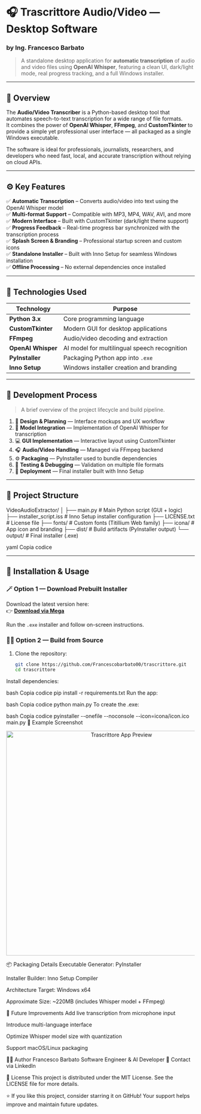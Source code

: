 # 🎧 Trascrittore Audio/Video — Desktop Software  
### by **Ing. Francesco Barbato**

> A standalone desktop application for **automatic transcription** of audio and video files using **OpenAI Whisper**, featuring a clean UI, dark/light mode, real progress tracking, and a full Windows installer.

---

## 🧩 Overview

The **Audio/Video Transcriber** is a Python-based desktop tool that automates speech-to-text transcription for a wide range of file formats.  
It combines the power of **OpenAI Whisper**, **FFmpeg**, and **CustomTkinter** to provide a simple yet professional user interface — all packaged as a single Windows executable.

The software is ideal for professionals, journalists, researchers, and developers who need fast, local, and accurate transcription without relying on cloud APIs.

---

## ⚙️ Key Features

✅ **Automatic Transcription** – Converts audio/video into text using the OpenAI Whisper model  
✅ **Multi-format Support** – Compatible with MP3, MP4, WAV, AVI, and more  
✅ **Modern Interface** – Built with CustomTkinter (dark/light theme support)  
✅ **Progress Feedback** – Real-time progress bar synchronized with the transcription process  
✅ **Splash Screen & Branding** – Professional startup screen and custom icons  
✅ **Standalone Installer** – Built with Inno Setup for seamless Windows installation  
✅ **Offline Processing** – No external dependencies once installed  

---

## 🧠 Technologies Used

| Technology | Purpose |
|-------------|----------|
| **Python 3.x** | Core programming language |
| **CustomTkinter** | Modern GUI for desktop applications |
| **FFmpeg** | Audio/video decoding and extraction |
| **OpenAI Whisper** | AI model for multilingual speech recognition |
| **PyInstaller** | Packaging Python app into `.exe` |
| **Inno Setup** | Windows installer creation and branding |

---

## 🧰 Development Process

> A brief overview of the project lifecycle and build pipeline.

1. 🎨 **Design & Planning** — Interface mockups and UX workflow  
2. 🧠 **Model Integration** — Implementation of OpenAI Whisper for transcription  
3. 💻 **GUI Implementation** — Interactive layout using CustomTkinter  
4. 🎧 **Audio/Video Handling** — Managed via FFmpeg backend  
5. ⚙️ **Packaging** — PyInstaller used to bundle dependencies  
6. 🧪 **Testing & Debugging** — Validation on multiple file formats  
7. 🚀 **Deployment** — Final installer built with Inno Setup  

---

## 🧾 Project Structure

VideoAudioExtractor/
│
├── main.py # Main Python script (GUI + logic)
├── installer_script.iss # Inno Setup installer configuration
├── LICENSE.txt # License file
├── fonts/ # Custom fonts (Titillium Web family)
├── icona/ # App icon and branding
├── dist/ # Build artifacts (PyInstaller output)
└── output/ # Final installer (.exe)

yaml
Copia codice

---

## 🚀 Installation & Usage

### 🪄 Option 1 — Download Prebuilt Installer
Download the latest version here:  
👉 [**Download via Mega**](https://mega.nz/folder/X9QxDARS#4O1z5ppcHODleiAOQu5RdQ)

Run the `.exe` installer and follow on-screen instructions.

### 🧑‍💻 Option 2 — Build from Source

1. Clone the repository:
   ```bash
   git clone https://github.com/Francescobarbato00/trascrittore.git
   cd trascrittore
Install dependencies:

bash
Copia codice
pip install -r requirements.txt
Run the app:

bash
Copia codice
python main.py
To create the .exe:

bash
Copia codice
pyinstaller --onefile --noconsole --icon=icona/icon.ico main.py
🧪 Example Screenshot
<p align="center"> <img src="https://github.com/Francescobarbato00/trascrittore/blob/main/trascrittore.png" width="600" alt="Trascrittore App Preview"> </p>
📦 Packaging Details
Executable Generator: PyInstaller

Installer Builder: Inno Setup Compiler

Architecture Target: Windows x64

Approximate Size: ~220MB (includes Whisper model + FFmpeg)

🧭 Future Improvements
Add live transcription from microphone input

Introduce multi-language interface

Optimize Whisper model size with quantization

Support macOS/Linux packaging

🧑‍💼 Author
Francesco Barbato
Software Engineer & AI Developer
📧 Contact via LinkedIn

🪪 License
This project is distributed under the MIT License.
See the LICENSE file for more details.

⭐ If you like this project, consider starring it on GitHub!
Your support helps improve and maintain future updates.

